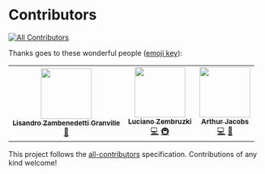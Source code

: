 # Contributors
[![All Contributors](https://img.shields.io/badge/all_contributors-3-orange.svg?style=flat-square)](#contributors)

Thanks goes to these wonderful people ([emoji key](https://github.com/kentcdodds/all-contributors#emoji-key)):

<!-- ALL-CONTRIBUTORS-LIST:START - Do not remove or modify this section -->
<!-- prettier-ignore-start -->
<!-- markdownlint-disable -->
<table>
  <tr>
    <td align="center"><a href="https://br.linkedin.com/in/lisandro-zambenedetti-granville-87a281"><img src="https://avatars.githubusercontent.com/u/36567693?v=4" width="100px;" alt=""/><br /><sub><b>Lisandro Zambenedetti Granville</b></sub></a><br /><a href="#projectManagement-asjacobs92" title="Project Management">📆</a></td>
    <td align="center"><a href="https://www.linkedin.com/in/luciano-zembruzki-406471172/"><img src="https://avatars1.githubusercontent.com/u/40046862?s=400&v=4?s=100" width="100px;" alt=""/><br /><sub><b>Luciano Zembruzki</b></sub></a><br /><a href="https://github.com/ComputerNetworks-UFRGS/ico-backend/commits?author=zembruzkill" title="Code">💻</a> <a href="#infra-zembruzkill" title="Infrastructure (Hosting, Build-Tools, etc)">🚇</a></td>
    <td align="center"><a href="https://asjacobs92.github.io/"><img src="https://avatars0.githubusercontent.com/u/6069655?v=4?s=100" width="100px;" alt=""/><br /><sub><b>Arthur Jacobs</b></sub></a><br /><a href="https://github.com/ComputerNetworks-UFRGS/ico-backend/commits?author=asjacobs92" title="Code">💻</a> <a href="https://github.com/ComputerNetworks-UFRGS/ico-backend/pulls?q=is%3Apr+reviewed-by%3Aasjacobs92" title="Reviewed Pull Requests">👀</a></td>
  </tr>
</table>

<!-- markdownlint-restore -->
<!-- prettier-ignore-end -->
<!-- ALL-CONTRIBUTORS-LIST:END -->

This project follows the [all-contributors](https://github.com/kentcdodds/all-contributors) specification. Contributions of any kind welcome!
